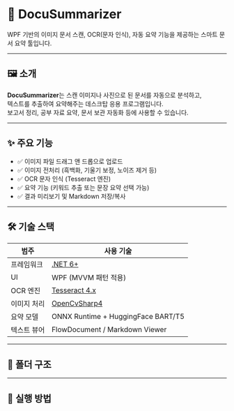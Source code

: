 # 📄 DocuSummarizer

WPF 기반의 이미지 문서 스캔, OCR(문자 인식), 자동 요약 기능을 제공하는 스마트 문서 요약 툴입니다.

---

## 🖼️ 소개

**DocuSummarizer**는 스캔 이미지나 사진으로 된 문서를 자동으로 분석하고,  
텍스트를 추출하여 요약해주는 데스크탑 응용 프로그램입니다.  
보고서 정리, 공부 자료 요약, 문서 보관 자동화 등에 사용할 수 있습니다.

---

## ✨ 주요 기능

- ✅ 이미지 파일 드래그 앤 드롭으로 업로드
- ✅ 이미지 전처리 (흑백화, 기울기 보정, 노이즈 제거 등)
- ✅ OCR 문자 인식 (Tesseract 엔진)
- ✅ 요약 기능 (키워드 추출 또는 문장 요약 선택 가능)
- ✅ 결과 미리보기 및 Markdown 저장/복사

---

## 🛠 기술 스택

| 범주 | 사용 기술 |
|------|------------|
| 프레임워크 | [.NET 6+](https://dotnet.microsoft.com/) |
| UI | WPF (MVVM 패턴 적용) |
| OCR 엔진 | [Tesseract 4.x](https://github.com/tesseract-ocr/tesseract) |
| 이미지 처리 | [OpenCvSharp4](https://github.com/shimat/opencvsharp) |
| 요약 모델 | ONNX Runtime + HuggingFace BART/T5 |
| 텍스트 뷰어 | FlowDocument / Markdown Viewer |

---

## 📂 폴더 구조


---

## 🚀 실행 방법

